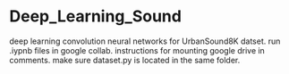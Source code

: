 # Deep_Learning_Sound
deep learning convolution neural networks for UrbanSound8K datset.
run .iypnb files in google collab.
instructions for mounting google drive in comments.
make sure dataset.py is located in the same folder. 
